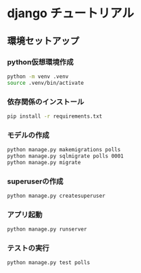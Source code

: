 # django チュートリアル

## 環境セットアップ

### python仮想環境作成

```sh
python -m venv .venv
source .venv/bin/activate
```

### 依存関係のインストール

```sh
pip install -r requirements.txt
```

### モデルの作成

```sh
python manage.py makemigrations polls
python manage.py sqlmigrate polls 0001
python manage.py migrate
```

### superuserの作成

```sh
python manage.py createsuperuser
```

### アプリ起動

```sh
python manage.py runserver
```

### テストの実行

```sh
python manage.py test polls
```

